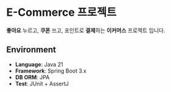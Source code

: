 # E-Commerce 프로젝트

**좋아요** 누르고, **쿠폰** 쓰고, 포인트로 **결제**하는 **이커머스** 프로젝트 입니다.

## Environment
- **Language**: Java 21
- **Framework**: Spring Boot 3.x
- **DB ORM**: JPA
- **Test**: JUnit + AssertJ
